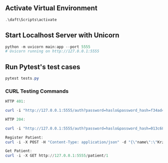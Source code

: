 ## Activate Virtual Environment
```PowerShell
.\daft\Scripts\activate
```

## Start Localhost Server with Unicorn
```PowerShell
python -m uvicorn main:app --port 5555
# Uvicorn running on http://127.0.0.1:5555
```

## Run Pytest's test cases
```PowerShell
pytest tests.py
```


### CURL Testing Commands
```PowerShell
HTTP 401:

curl -i "http://127.0.0.1:5555/auth?password=haslo&password_hash=f34ad4b3ae1e2cf33092e2abb60dc0444781c15d0e2e9ecdb37e4b14176a0164027b05900e09fa0f61a1882e0b89fbfa5dcfcc9765dd2ca4377e2c794837e091"

HTTP 204:

curl -i "http://127.0.0.1:5555/auth?password=haslo&password_hash=013c6889f799cd986a735118e1888727d1435f7f623d05d58c61bf2cd8b49ac90105e5786ceaabd62bbc27336153d0d316b2d13b36804080c44aa6198c533215"

Register Patient:
curl -i -X POST -H "Content-Type: application/json" -d "{\"name\":\"Krzysztof\", \"surname\":\"Jakubiak\"}" http://127.0.0.1:5555/register

Get Patient:
curl -i -X GET http://127.0.0.1:5555/patient/1
```